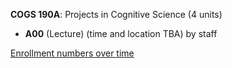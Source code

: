 **COGS 190A**: Projects in Cognitive Science (4 units)

- **A00** (Lecture) (time and location TBA) by staff

[Enrollment numbers over time](./COGS190A.tsv)
